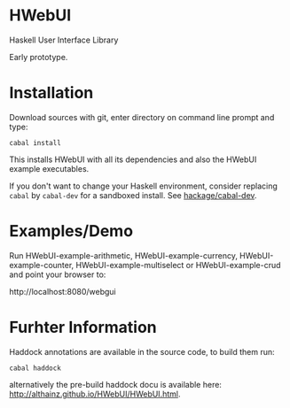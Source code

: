 HWebUI
======

Haskell User Interface Library

Early prototype.

Installation
============

Download sources with git, enter directory on command line prompt and type:

~~~
cabal install
~~~

This installs HWebUI with all its dependencies and also the
HWebUI example executables.

If you don't want to change your Haskell environment, consider
replacing `cabal` by `cabal-dev` for a sandboxed install. See
[hackage/cabal-dev](http://hackage.haskell.org/package/cabal-dev).

Examples/Demo
=============

Run HWebUI-example-arithmetic, HWebUI-example-currency, HWebUI-example-counter, HWebUI-example-multiselect or HWebUI-example-crud and point your browser to:

http://localhost:8080/webgui

Furhter Information
===================

Haddock annotations are available in the source code, to build them run:

~~~
cabal haddock
~~~

alternatively the pre-build haddock docu is available here: http://althainz.github.io/HWebUI/HWebUI.html.
